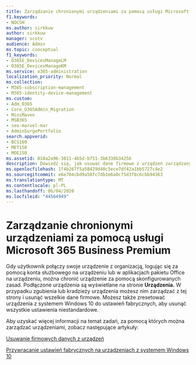 ```yaml
---
title: Zarządzanie chronionymi urządzeniami za pomocą usługi Microsoft 365 Business Premium
f1.keywords:
- NOCSH
ms.author: sirkkuw
author: sirkkuw
manager: scotv
audience: Admin
ms.topic: conceptual
f1_keywords:
- O365E_DevicesManageLM
- O365E_DevicesManageKM
ms.service: o365-administration
localization_priority: Normal
ms.collection:
- M365-subscription-management
- M365-identity-device-management
ms.custom:
- Adm_O365
- Core_O365Admin_Migration
- MiniMaven
- MSB365
- seo-marvel-mar
- AdminSurgePortfolio
search.appverid:
- BCS160
- MET150
- MOE150
ms.assetid: 018a2a96-3811-4b5d-b751-3b6330b34256
description: Dowiedz się, jak usuwać dane firmowe z urządzeń zarządzanych za pomocą zasad ochrony, a także resetować ustawienia fabryczne urządzeń z systemem Windows 10.
ms.openlocfilehash: 1f4b267f5a58429d40c5ece7df42a1bb5727c4e2
ms.sourcegitcommit: e6e704cbd9a50fc7db1e6a0cf5d3f8c6cbb94363
ms.translationtype: MT
ms.contentlocale: pl-PL
ms.lasthandoff: 06/04/2020
ms.locfileid: "44564949"
---
```

# <a name="manage-protected-devices-with-microsoft-365-business-premium"></a>Zarządzanie chronionymi urządzeniami za pomocą usługi Microsoft 365 Business Premium

Gdy użytkownik połączy swoje urządzenie z organizacją, logując się za pomocą konta służbowego na urządzeniu lub w aplikacjach pakietu Office na urządzeniu, można chronić urządzenie za pomocą skonfigurowanych zasad. Podłączone urządzenia są wyświetlane na stronie **Urządzenia.** W przypadku zgubienia lub kradzieży urządzenia możesz nim zarządzać z tej strony i usunąć wszelkie dane firmowe. Możesz także zresetować urządzenia z systemem Windows 10 do ustawień fabrycznych, aby usunąć wszystkie ustawienia niestandardowe. 

Aby uzyskać więcej informacji na temat zadań, za pomocą których można zarządzać urządzeniami, zobacz następujące artykuły: 
  
[Usuwanie firmowych danych z urządzeń](remove-company-data.md)
  
[Przywracanie ustawień fabrycznych na urządzeniach z systemem Windows 10](reset-devices-to-factory-settings.md)
  

